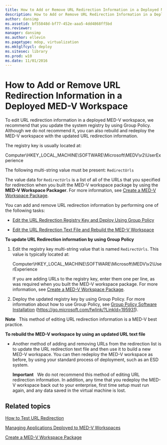 ```yaml
---
title: How to Add or Remove URL Redirection Information in a Deployed MED-V Workspace
description: How to Add or Remove URL Redirection Information in a Deployed MED-V Workspace
author: dansimp
ms.assetid: bf55848d-bf77-452e-aaa5-4dd4868ff5bd
ms.reviewer: 
manager: dansimp
ms.author: ellevin
ms.pagetype: mdop, virtualization
ms.mktglfcycl: deploy
ms.sitesec: library
ms.prod: w10
ms.date: 11/01/2016
---
```



# How to Add or Remove URL Redirection Information in a Deployed MED-V Workspace


To edit URL redirection information in a deployed MED-V workspace, we recommend that you update the system registry by using Group Policy. Although we do not recommend it, you can also rebuild and redeploy the MED-V workspace with the updated URL redirection information.

The registry key is usually located at:

Computer\\HKEY\_LOCAL\_MACHINE\\SOFTWARE\\Microsoft\\MEDV\\v2\\UserExperience

The following multi-string value must be present: `RedirectUrls`

The value data for `RedirectUrls` is a list of all of the URLs that you specified for redirection when you built the MED-V workspace package by using the **MED-V Workspace Packager**. For more information, see [Create a MED-V Workspace Package](create-a-med-v-workspace-package.md).

You can add and remove URL redirection information by performing one of the following tasks:

-   [Edit the URL Redirection Registry Key and Deploy Using Group Policy](#bkmk-editreg)

-   [Edit the URL Redirection Text File and Rebuild the MED-V Workspace](#bkmk-edittext)

<a href="" id="bkmk-editreg"></a>**To update URL Redirection information by using Group Policy**

1.  Edit the registry key multi-string value that is named `RedirectUrls`. This value is typically located at:

    Computer\\HKEY\_LOCAL\_MACHINE\\SOFTWARE\\Microsoft\\MEDV\\v2\\UserExperience

    If you are adding URLs to the registry key, enter them one per line, as was required when you built the MED-V workspace package. For more information, see [Create a MED-V Workspace Package](create-a-med-v-workspace-package.md).

2.  Deploy the updated registry key by using Group Policy. For more information about how to use Group Policy, see [Group Policy Software Installation](https://go.microsoft.com/fwlink/?LinkId=195931) (https://go.microsoft.com/fwlink/?LinkId=195931).

**Note**  
This method of editing URL redirection information is a MED-V best practice.

 

<a href="" id="bkmk-edittext"></a>**To rebuild the MED-V workspace by using an updated URL text file**

-   Another method of adding and removing URLs from the redirection list is to update the URL redirection text file and then use it to build a new MED-V workspace. You can then redeploy the MED-V workspace as before, by using your standard process of deployment, such as an ESD system.

    **Important**  
    We do not recommend this method of editing URL redirection information. In addition, any time that you redeploy the MED-V workspace back out to your enterprise, first time setup must run again, and any data saved in the virtual machine is lost.

     

## Related topics


[How to Test URL Redirection](how-to-test-url-redirection.md)

[Managing Applications Deployed to MED-V Workspaces](managing-applications-deployed-to-med-v-workspaces.md)

[Create a MED-V Workspace Package](create-a-med-v-workspace-package.md)

 

 





